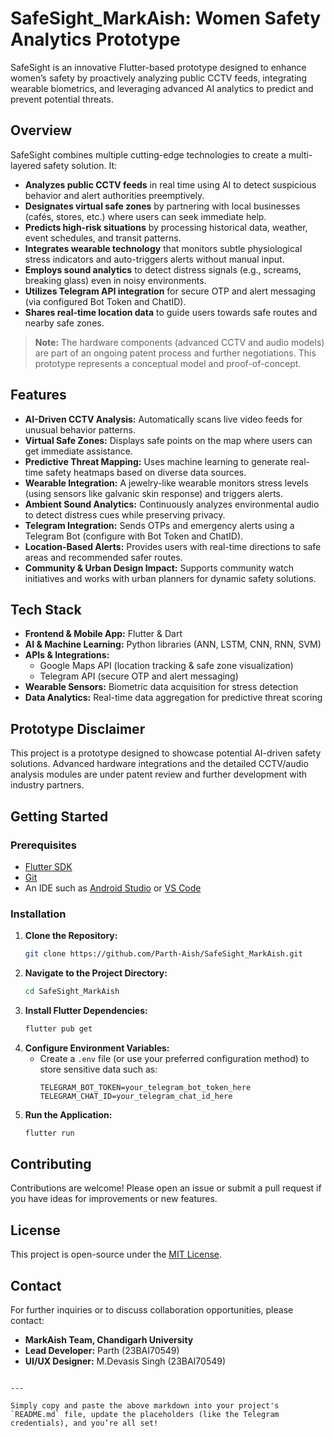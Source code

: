 # SafeSight_MarkAish: Women Safety Analytics Prototype

SafeSight is an innovative Flutter-based prototype designed to enhance women’s safety by proactively analyzing public CCTV feeds, integrating wearable biometrics, and leveraging advanced AI analytics to predict and prevent potential threats.

## Overview

SafeSight combines multiple cutting-edge technologies to create a multi-layered safety solution. It:
- **Analyzes public CCTV feeds** in real time using AI to detect suspicious behavior and alert authorities preemptively.
- **Designates virtual safe zones** by partnering with local businesses (cafés, stores, etc.) where users can seek immediate help.
- **Predicts high-risk situations** by processing historical data, weather, event schedules, and transit patterns.
- **Integrates wearable technology** that monitors subtle physiological stress indicators and auto-triggers alerts without manual input.
- **Employs sound analytics** to detect distress signals (e.g., screams, breaking glass) even in noisy environments.
- **Utilizes Telegram API integration** for secure OTP and alert messaging (via configured Bot Token and ChatID).
- **Shares real-time location data** to guide users towards safe routes and nearby safe zones.

> **Note:** The hardware components (advanced CCTV and audio models) are part of an ongoing patent process and further negotiations. This prototype represents a conceptual model and proof-of-concept.

## Features

- **AI-Driven CCTV Analysis:** Automatically scans live video feeds for unusual behavior patterns.
- **Virtual Safe Zones:** Displays safe points on the map where users can get immediate assistance.
- **Predictive Threat Mapping:** Uses machine learning to generate real-time safety heatmaps based on diverse data sources.
- **Wearable Integration:** A jewelry-like wearable monitors stress levels (using sensors like galvanic skin response) and triggers alerts.
- **Ambient Sound Analytics:** Continuously analyzes environmental audio to detect distress cues while preserving privacy.
- **Telegram Integration:** Sends OTPs and emergency alerts using a Telegram Bot (configure with Bot Token and ChatID).
- **Location-Based Alerts:** Provides users with real-time directions to safe areas and recommended safer routes.
- **Community & Urban Design Impact:** Supports community watch initiatives and works with urban planners for dynamic safety solutions.

## Tech Stack

- **Frontend & Mobile App:** Flutter & Dart
- **AI & Machine Learning:** Python libraries (ANN, LSTM, CNN, RNN, SVM)
- **APIs & Integrations:**
  - Google Maps API (location tracking & safe zone visualization)
  - Telegram API (secure OTP and alert messaging)
- **Wearable Sensors:** Biometric data acquisition for stress detection
- **Data Analytics:** Real-time data aggregation for predictive threat scoring

## Prototype Disclaimer

This project is a prototype designed to showcase potential AI-driven safety solutions. Advanced hardware integrations and the detailed CCTV/audio analysis modules are under patent review and further development with industry partners.

## Getting Started

### Prerequisites
- [Flutter SDK](https://flutter.dev/docs/get-started/install)
- [Git](https://git-scm.com/downloads)
- An IDE such as [Android Studio](https://developer.android.com/studio) or [VS Code](https://code.visualstudio.com/)

### Installation

1. **Clone the Repository:**
   ```bash
   git clone https://github.com/Parth-Aish/SafeSight_MarkAish.git
   ```
2. **Navigate to the Project Directory:**
   ```bash
   cd SafeSight_MarkAish
   ```
3. **Install Flutter Dependencies:**
   ```bash
   flutter pub get
   ```
4. **Configure Environment Variables:**
   - Create a `.env` file (or use your preferred configuration method) to store sensitive data such as:
     ```
     TELEGRAM_BOT_TOKEN=your_telegram_bot_token_here
     TELEGRAM_CHAT_ID=your_telegram_chat_id_here
     ```
5. **Run the Application:**
   ```bash
   flutter run
   ```

## Contributing

Contributions are welcome! Please open an issue or submit a pull request if you have ideas for improvements or new features.

## License

This project is open-source under the [MIT License](LICENSE).

## Contact

For further inquiries or to discuss collaboration opportunities, please contact:

- **MarkAish Team, Chandigarh University**
- **Lead Developer:** Parth (23BAI70549)
- **UI/UX Designer:** M.Devasis Singh (23BAI70549)
```

---

Simply copy and paste the above markdown into your project's `README.md` file, update the placeholders (like the Telegram credentials), and you’re all set!
